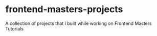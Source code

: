 # frontend-masters-projects

A collection of projects that I built while working on Frontend Masters Tutorials
